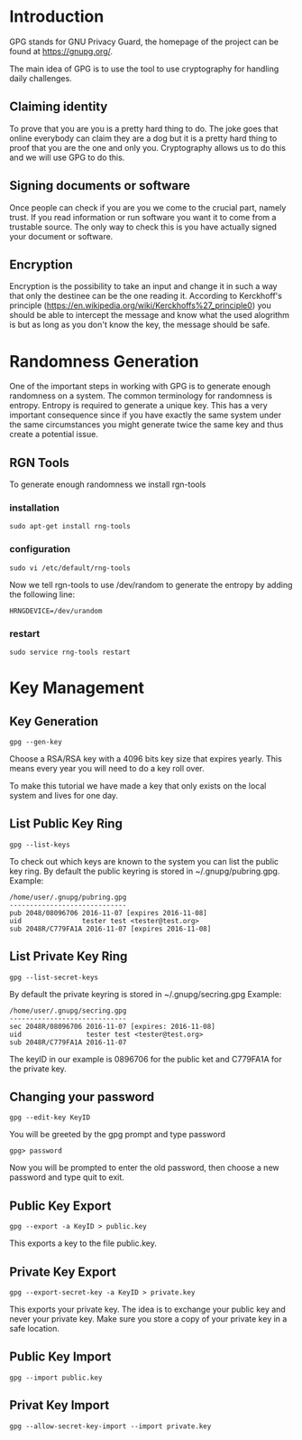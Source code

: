 # Introduction
GPG stands for GNU Privacy Guard, the homepage of the project can be found at https://gnupg.org/.

The main idea of GPG is to use the tool to use cryptography for handling daily challenges.

## Claiming identity
To prove that you are you is a pretty hard thing to do. The joke goes that online everybody can claim they are a dog but it is a pretty hard thing to proof that you are the one and only you. Cryptography allows us to do this and we will use GPG to do this.

## Signing documents or software
Once people can check if you are you we come to the crucial part, namely trust. If you read information or run software you want it to come from a trustable source. The only way to check this is you have actually signed your document or software.

## Encryption
Encryption is the possibility to take an input and change it in such a way that only the destinee can be the one reading it. According to Kerckhoff's principle (https://en.wikipedia.org/wiki/Kerckhoffs%27_principle0) you should be able to intercept the message and know what the used alogrithm is but as long as you don't know the key, the message should be safe.

# Randomness Generation
One of the important steps in working with GPG is to generate enough randomness on a system. The common terminology for randomness is entropy. Entropy is required to generate a unique key. This has a very important consequence since if you have exactly the same system under the same circumstances you might generate twice the same key and thus create a potential issue. 

## RGN Tools
To generate enough randomness we install rgn-tools
### installation
```
sudo apt-get install rng-tools
```
### configuration
```
sudo vi /etc/default/rng-tools
```
Now we tell rgn-tools to use /dev/random to generate the entropy by adding the following line:
```
HRNGDEVICE=/dev/urandom
```
### restart
```
sudo service rng-tools restart
```

# Key Management
## Key Generation
```
gpg --gen-key
```
Choose a RSA/RSA key with a 4096 bits key size that expires yearly. This means every year you will need to do a key roll over.

To make this tutorial we have made a key that only exists on the local system and lives for one day.

## List Public Key Ring
```
gpg --list-keys
```
To check out which keys are known to the system you can list the public key ring. By default the public keyring is stored in ~/.gnupg/pubring.gpg.
Example:
```
/home/user/.gnupg/pubring.gpg
-----------------------------
pub 2048/08096706 2016-11-07 [expires 2016-11-08]
uid               tester test <tester@test.org>
sub 2048R/C779FA1A 2016-11-07 [expires 2016-11-08]
```

## List Private Key Ring
```
gpg --list-secret-keys
```
By default the private keyring is stored in ~/.gnupg/secring.gpg
Example:
```
/home/user/.gnupg/secring.gpg
-----------------------------
sec 2048R/08096706 2016-11-07 [expires: 2016-11-08]
uid                tester test <tester@test.org>
sub 2048R/C779FA1A 2016-11-07
```
The keyID in our example is 0896706 for the public ket and C779FA1A for the private key.

## Changing your password
```
gpg --edit-key KeyID
```
You will be greeted by the gpg prompt and type password
```
gpg> password
```
Now you will be prompted to enter the old password, then choose a new password and type quit to exit.

## Public Key Export
```
gpg --export -a KeyID > public.key
```
This exports a key to the file public.key.

## Private Key Export
```
gpg --export-secret-key -a KeyID > private.key
```
This exports your private key. The idea is to exchange your public key and never your private key. Make sure you store a copy of your private key in a safe location.

## Public Key Import
```
gpg --import public.key
```
## Privat Key Import
```
gpg --allow-secret-key-import --import private.key
```

